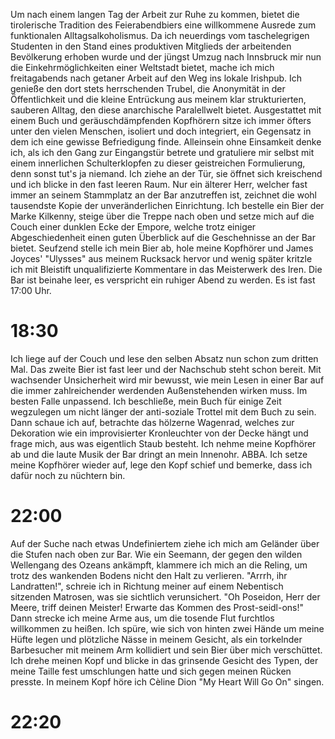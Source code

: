 Um nach einem langen Tag der Arbeit zur Ruhe zu kommen, bietet die tirolerische Tradition des Feierabendbiers eine willkommene Ausrede zum funktionalen Alltagsalkoholismus. Da ich neuerdings vom taschelegrigen Studenten in den Stand eines produktiven Mitglieds der arbeitenden Bevölkerung erhoben wurde und der jüngst Umzug nach Innsbruck mir nun die  Einkehrmöglichkeiten einer Weltstadt bietet, mache ich mich freitagabends nach getaner Arbeit auf den Weg ins lokale Irishpub. Ich genieße den dort stets herrschenden Trubel, die Anonymität in der Öffentlichkeit und die kleine Entrückung aus meinem klar strukturierten, sauberen Alltag, den diese anarchische Paralellwelt bietet. Ausgestattet mit einem Buch und geräuschdämpfenden Kopfhörern sitze ich immer öfters unter den vielen Menschen, isoliert und doch integriert, ein Gegensatz in dem ich eine gewisse Befriedigung finde. Alleinsein ohne Einsamkeit denke ich, als ich den Gang zur Eingangstür betrete und gratuliere mir selbst mit einem innerlichen Schulterklopfen zu dieser geistreichen Formulierung, denn sonst tut's ja niemand. Ich ziehe an der Tür, sie öffnet sich kreischend und ich blicke in den fast leeren Raum. Nur ein älterer Herr, welcher fast immer an seinem Stammplatz an der Bar anzutreffen ist, zeichnet die wohl tausendste Kopie der unveränderlichen Einrichtung. Ich bestelle ein Bier der Marke Kilkenny, steige über die Treppe nach oben und setze mich auf die Couch einer dunklen Ecke der Empore, welche trotz einiger Abgeschiedenheit einen guten Überblick auf die Geschehnisse an der Bar bietet. Seufzend stelle ich mein Bier ab, hole meine Kopfhörer und James Joyces' "Ulysses" aus meinem Rucksack hervor und wenig später kritzle ich mit Bleistift unqualifizierte Kommentare in das Meisterwerk des Iren. Die Bar ist beinahe leer, es verspricht ein ruhiger Abend zu werden. Es ist fast 17:00 Uhr.

# 18:30
Ich liege auf der Couch und lese den selben Absatz nun schon zum dritten Mal. Das zweite Bier ist fast leer und der Nachschub steht schon bereit. Mit wachsender Unsicherheit wird mir bewusst, wie mein Lesen in einer Bar auf die immer zahlreichender werdenden Außenstehenden wirken muss. Im besten Falle unpassend. Ich beschließe, mein Buch für einige Zeit wegzulegen um nicht länger der anti-soziale Trottel mit dem Buch zu sein. Dann schaue ich auf, betrachte das hölzerne Wagenrad, welches zur Dekoration wie ein improvisierter Kronleuchter von der Decke hängt und frage mich, aus was eigentlich Staub besteht. Ich nehme meine Kopfhörer ab und die laute Musik der Bar dringt an mein Innenohr. ABBA. Ich setze meine Kopfhörer wieder auf, lege den Kopf schief und bemerke, dass ich dafür noch zu nüchtern bin.


# 22:00

Auf der Suche nach etwas Undefiniertem ziehe ich mich am Geländer über die Stufen nach oben zur Bar. Wie ein Seemann, der gegen den wilden Wellengang des Ozeans ankämpft, klammere ich mich an die Reling, um trotz des wankenden Bodens nicht den Halt zu verlieren. "Arrrh, ihr Landratten!", schreie ich in Richtung meiner auf einem Nebentisch sitzenden Matrosen, was sie sichtlich verunsichert. "Oh Poseidon, Herr der Meere, triff deinen Meister! Erwarte das Kommen des Prost-seidl-ons!" Dann strecke ich meine Arme aus, um die tosende Flut furchtlos willkommen zu heißen. Ich spüre, wie sich von hinten zwei Hände um meine Hüfte legen und plötzliche Nässe in meinem Gesicht, als ein torkelnder Barbesucher mit meinem Arm kollidiert und sein Bier über mich verschüttet. Ich drehe meinen Kopf und blicke in das grinsende Gesicht des Typen, der meine Taille fest umschlungen hatte und sich gegen meinen Rücken presste. In meinem Kopf höre ich Cèline Dion "My Heart Will Go On" singen.

# 22:20

